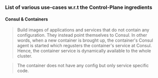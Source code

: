 ### List of various use-cases w.r.t the Control-Plane ingredients

#### Consul & Containers

> Build images of applications and services that do not contain any configuration. They
instead point themselves to Consul. In other words, when a new container is brought up, the
container's Consul agent is started which regusters the container's service at Consul. Hence,
the container service is dynamically available to the whole cluster.

> The container does not have any config but only service specific code.
